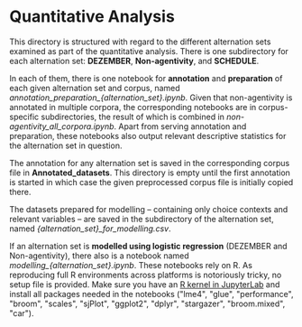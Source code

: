 # Quantitative Analysis

This directory is structured with regard to the different alternation sets examined as part of the quantitative analysis. There is one subdirectory for each alternation set: **DEZEMBER**, **Non-agentivity**, and **SCHEDULE**. 

In each of them, there is one notebook for **annotation** and **preparation** of each given alternation set and corpus, named *annotation_preparation_{alternation_set}.ipynb*. Given that non-agentivity is annotated in multiple corpora, the corresponding notebooks are in corpus-specific subdirectories, the result of which is combined in *non-agentivity_all_corpora.ipynb*. Apart from serving annotation and preparation, these notebooks also output relevant descriptive statistics for the alternation set in question. 

The annotation for any alternation set is saved in the corresponding corpus file in **Annotated_datasets**. This directory is empty until the first annotation is started in which case the given preprocessed corpus file is initially copied there. 

The datasets prepared for modelling – containing only choice contexts and relevant variables – are saved in the subdirectory of the alternation set, named *{alternation_set}_for_modelling.csv*. 

If an alternation set is **modelled using logistic regression** (DEZEMBER and Non-agentivity), there also is a notebook named *modelling_{alternation_set}.ipynb*. These notebooks rely on R. As reproducing full R environments across platforms is notoriously tricky, no setup file is provided. Make sure you have an [R kernel in JupyterLab](https://irkernel.github.io/installation/) and install all packages needed in the notebooks ("lme4", "glue", "performance", "broom", "scales", "sjPlot", "ggplot2", "dplyr", "stargazer", "broom.mixed", "car").
